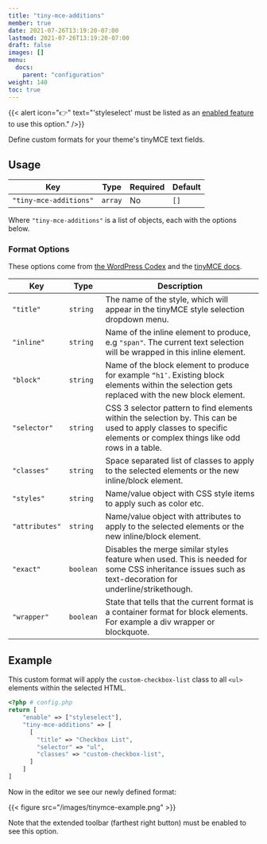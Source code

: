 ```yaml
---
title: "tiny-mce-additions"
member: true
date: 2021-07-26T13:19:20-07:00
lastmod: 2021-07-26T13:19:20-07:00
draft: false
images: []
menu:
  docs:
    parent: "configuration"
weight: 140
toc: true
---
```


{{< alert icon="👉" text="'styleselect' must be listed as an <a href='../enable'>enabled feature</a> to use this option." />}}

Define custom formats for your theme's tinyMCE text fields.

## Usage

| Key                  | Type    | Required | Default |
| -------------------- | ------- | -------- | ------- |
| `"tiny-mce-additions"` | `array` | No       | `[]`    |

Where `"tiny-mce-additions"` is a list of objects, each with the options below.

### Format Options

These options come from [the WordPress Codex](https://codex.wordpress.org/TinyMCE_Custom_Styles#Registering_Custom_Styles) and the [tinyMCE docs](https://www.tiny.cloud/docs-3x/reference/Configuration3x/Configuration3x@formats/).

| Key            | Type      | Description                                                                                                                                                         |
| -------------- | --------- | ------------------------------------------------------------------------------------------------------------------------------------------------------------------- |
| `"title"`      | `string`  | The name of the style, which will appear in the tinyMCE style selection dropdown menu.                                                                              |
| `"inline"`     | `string`  | Name of the inline element to produce, e.g `"span"`. The current text selection will be wrapped in this inline element.                                             |
| `"block"`      | `string`  | Name of the block element to produce for example `“h1″`. Existing block elements within the selection gets replaced with the new block element.                     |
| `"selector"`   | `string`  | CSS 3 selector pattern to find elements within the selection by. This can be used to apply classes to specific elements or complex things like odd rows in a table. |
| `"classes"`    | `string`  | Space separated list of classes to apply to the selected elements or the new inline/block element.                                                                  |
| `"styles"`     | `string`  | Name/value object with CSS style items to apply such as color etc.                                                                                                  |
| `"attributes"` | `string`  | Name/value object with attributes to apply to the selected elements or the new inline/block element.                                                                |
| `"exact"`      | `boolean` | Disables the merge similar styles feature when used. This is needed for some CSS inheritance issues such as text-decoration for underline/strikethough.             |
| `"wrapper"`    | `boolean` | State that tells that the current format is a container format for block elements. For example a div wrapper or blockquote.                                         |

## Example

This custom format will apply the `custom-checkbox-list` class to all `<ul>` elements within the selected HTML.

```php
<?php # config.php
return [
    "enable" => ["styleselect"],
    "tiny-mce-additions" => [
      [
        "title" => "Checkbox List",
        "selector" => "ul",
        "classes" => "custom-checkbox-list",
      ]
    ]
]
```

Now in the editor we see our newly defined format:

{{< figure src="/images/tinymce-example.png" >}}

Note that the extended toolbar (farthest right button) must be enabled to see this option.

